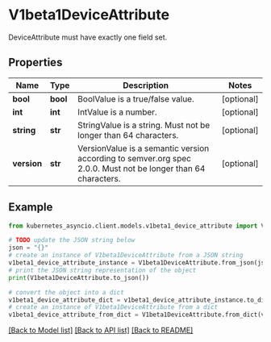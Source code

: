 # V1beta1DeviceAttribute

DeviceAttribute must have exactly one field set.

## Properties

Name | Type | Description | Notes
------------ | ------------- | ------------- | -------------
**bool** | **bool** | BoolValue is a true/false value. | [optional] 
**int** | **int** | IntValue is a number. | [optional] 
**string** | **str** | StringValue is a string. Must not be longer than 64 characters. | [optional] 
**version** | **str** | VersionValue is a semantic version according to semver.org spec 2.0.0. Must not be longer than 64 characters. | [optional] 

## Example

```python
from kubernetes_asyncio.client.models.v1beta1_device_attribute import V1beta1DeviceAttribute

# TODO update the JSON string below
json = "{}"
# create an instance of V1beta1DeviceAttribute from a JSON string
v1beta1_device_attribute_instance = V1beta1DeviceAttribute.from_json(json)
# print the JSON string representation of the object
print(V1beta1DeviceAttribute.to_json())

# convert the object into a dict
v1beta1_device_attribute_dict = v1beta1_device_attribute_instance.to_dict()
# create an instance of V1beta1DeviceAttribute from a dict
v1beta1_device_attribute_from_dict = V1beta1DeviceAttribute.from_dict(v1beta1_device_attribute_dict)
```
[[Back to Model list]](../README.md#documentation-for-models) [[Back to API list]](../README.md#documentation-for-api-endpoints) [[Back to README]](../README.md)


